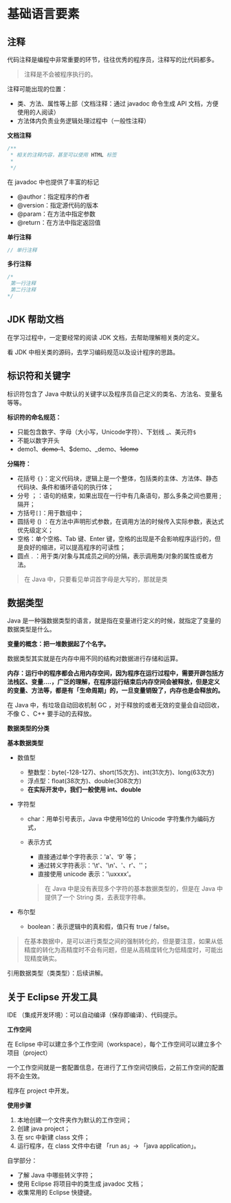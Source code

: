 # 基础语言要素

## 注释

代码注释是编程中非常重要的环节，往往优秀的程序员，注释写的比代码都多。

> 注释是不会被程序执行的。

注释可能出现的位置：

* 类、方法、属性等上部（文档注释：通过 javadoc 命令生成 API 文档，方便使用的人阅读）
* 方法体内负责业务逻辑处理过程中（一般性注释）

**文档注释**

```java
/**
 * 相关的注释内容，甚至可以使用 HTML 标签
 * 
 */
```

在 javadoc 中也提供了丰富的标记

* @author：指定程序的作者
* @version：指定源代码的版本
* @param：在方法中指定参数
* @return：在方法中指定返回值

**单行注释**

```java
// 单行注释
```

**多行注释**

```java
/*
 第一行注释
 第二行注释
*/
```

## JDK 帮助文档

在学习过程中，一定要经常的阅读 JDK 文档，去帮助理解相关类的定义。

看 JDK 中相关类的源码，去学习编码规范以及设计程序的思路。


## 标识符和关键字

标识符包含了 Java 中默认的关键字以及程序员自己定义的类名、方法名、变量名等等。

**标识符的命名规范：**

* 只能包含数字、字母（大小写，Unicode字符）、下划线 \_、美元符`$`
* 不能以数字开头
* demo1、~~demo-1~~、$demo、\_demo、~~1demo~~

**分隔符：**

* 花括号 `{}`：定义代码块，逻辑上是一个整体，包括类的主体、方法体、静态代码块、条件和循环语句的执行体；
* 分号 ；：语句的结束，如果出现在一行中有几条语句，那么多条之间也要用 ; 隔开；
* 方括号`[]`：用于数组中；
* 圆括号 \(\) ：在方法中声明形式参数，在调用方法的时候传入实际参数，表达式优先级定义；
* 空格：单个空格、Tab 键、Enter 键，空格的出现是不会影响程序运行的，但是良好的缩进，可以提高程序的可读性；
* 圆点 . ：用于类/对象与其成员之间的分隔，表示调用类/对象的属性或者方法。

> 在 Java 中，只要看见单词首字母是大写的，那就是类

## 数据类型

Java 是一种强数据类型的语言，就是指在变量进行定义的时候，就指定了变量的数据类型是什么。

**变量的概念：把一堆数据起了个名字。**

数据类型其实就是在内存中用不同的结构对数据进行存储和运算。

**内存：运行中的程序都会占用内存空间，因为程序在运行过程中，需要开辟包括方法栈区、变量....，广泛的理解，在程序运行结束后内存空间会被释放，但是定义的变量、方法等，都是有「生命周期」的，一旦变量销毁了，内存也是会释放的。**

在 Java 中，有垃圾自动回收机制 GC ，对于释放的或者无效的变量会自动回收，不像 C 、C++ 要手动的去释放。

**数据类型的分类**

**基本数据类型**

* 数值型
  * 整数型：byte\(-128-127\)、short\(15次方\)、int\(31次方\)、long\(63次方\)
  * 浮点型：float\(38次方\)、double\(308次方\)
  * **在实际开发中，我们一般使用 int、double**
* 字符型

  * char：用单引号表示，Java 中使用16位的 Unicode 字符集作为编码方式，
  * 表示方式

    * 直接通过单个字符表示：'a'、‘9' 等；
    * 通过转义字符表示：'\t'、'\n'、'、r'、'\'；
    * 直接使用 unicode 表示：'\uxxxx'。

    > 在 Java 中是没有表现多个字符的基本数据类型的，但是在 Java 中提供了一个 String 类，去表现字符串。

* 布尔型

  * boolean：表示逻辑中的真和假，值只有 true / false。

> 在基本数据中，是可以进行类型之间的强制转化的，但是要注意，如果从低精度的转化为高精度时不会有问题，但是从高精度转化为低精度时，可能出现精度确实。

引用数据类型（类类型）：后续讲解。

## 关于 Eclipse 开发工具

IDE （集成开发环境）：可以自动编译（保存即编译）、代码提示。

**工作空间**

在 Eclipse 中可以建立多个工作空间（workspace），每个工作空间可以建立多个项目（project）

一个工作空间就是一套配置信息，在进行了工作空间切换后，之前工作空间的配置将不会生效。

程序在 project 中开发。

**使用步骤**

1. 本地创建一个文件夹作为默认的工作空间；
2. 创建 java project；
3. 在 src 中新建 class 文件；
4. 运行程序，在 class 文件中右键 「run as」-&gt; 「java application」。

自学部分：
- 了解 Java 中哪些转义字符；
- 使用 Eclipse 将项目中的类生成 javadoc 文档；
- 收集常用的 Eclipse 快捷键。



